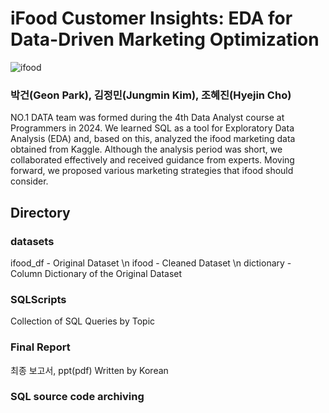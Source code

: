 # iFood Customer Insights: EDA for Data-Driven Marketing Optimization
![ifood](https://content.captable.com.br/wp-content/webp-express/webp-images/uploads/2022/08/CadastrarRestauranteNoIfood.jpg.webp)


### 박건(Geon Park), 김정민(Jungmin Kim), 조혜진(Hyejin Cho)
NO.1 DATA team was formed during the 4th Data Analyst course at Programmers in 2024. We learned SQL as a tool for Exploratory Data Analysis (EDA) and, based on this, analyzed the ifood marketing data obtained from Kaggle. Although the analysis period was short, we collaborated effectively and received guidance from experts. Moving forward, we proposed various marketing strategies that ifood should consider.


## Directory

### datasets
ifood_df - Original Dataset \n
ifood - Cleaned Dataset \n
dictionary - Column Dictionary of the Original Dataset

### SQLScripts
Collection of SQL Queries by Topic

### Final Report
최종 보고서, ppt(pdf)
Written by Korean


### SQL source code archiving


